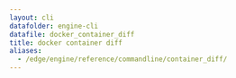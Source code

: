 ```yaml
---
layout: cli
datafolder: engine-cli
datafile: docker_container_diff
title: docker container diff
aliases:
  - /edge/engine/reference/commandline/container_diff/
---
```

<!--
This page is automatically generated from Docker's source code. If you want to
suggest a change to the text that appears here, open a ticket or pull request
in the source repository on GitHub:

https://github.com/docker/cli
-->

